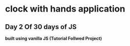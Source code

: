 # clock with hands application

## Day 2 Of 30 days of JS

**built using vanilla JS
(Tutorial Follwed Project)**